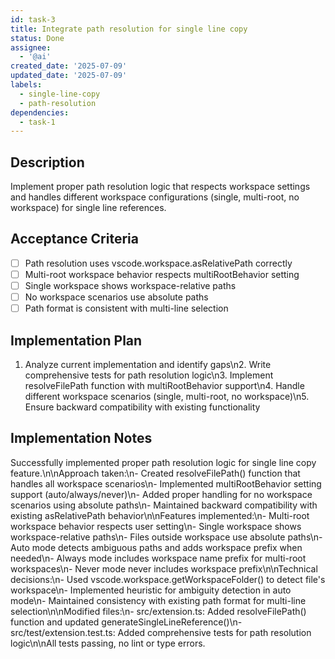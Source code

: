 ```yaml
---
id: task-3
title: Integrate path resolution for single line copy
status: Done
assignee:
  - '@ai'
created_date: '2025-07-09'
updated_date: '2025-07-09'
labels:
  - single-line-copy
  - path-resolution
dependencies:
  - task-1
---
```


## Description

Implement proper path resolution logic that respects workspace settings and handles different workspace configurations (single, multi-root, no workspace) for single line references.

## Acceptance Criteria

- [ ] Path resolution uses vscode.workspace.asRelativePath correctly
- [ ] Multi-root workspace behavior respects multiRootBehavior setting
- [ ] Single workspace shows workspace-relative paths
- [ ] No workspace scenarios use absolute paths
- [ ] Path format is consistent with multi-line selection

## Implementation Plan

1. Analyze current implementation and identify gaps\n2. Write comprehensive tests for path resolution logic\n3. Implement resolveFilePath function with multiRootBehavior support\n4. Handle different workspace scenarios (single, multi-root, no workspace)\n5. Ensure backward compatibility with existing functionality

## Implementation Notes

Successfully implemented proper path resolution logic for single line copy feature.\n\nApproach taken:\n- Created resolveFilePath() function that handles all workspace scenarios\n- Implemented multiRootBehavior setting support (auto/always/never)\n- Added proper handling for no workspace scenarios using absolute paths\n- Maintained backward compatibility with existing asRelativePath behavior\n\nFeatures implemented:\n- Multi-root workspace behavior respects user setting\n- Single workspace shows workspace-relative paths\n- Files outside workspace use absolute paths\n- Auto mode detects ambiguous paths and adds workspace prefix when needed\n- Always mode includes workspace name prefix for multi-root workspaces\n- Never mode never includes workspace prefix\n\nTechnical decisions:\n- Used vscode.workspace.getWorkspaceFolder() to detect file's workspace\n- Implemented heuristic for ambiguity detection in auto mode\n- Maintained consistency with existing path format for multi-line selection\n\nModified files:\n- src/extension.ts: Added resolveFilePath() function and updated generateSingleLineReference()\n- src/test/extension.test.ts: Added comprehensive tests for path resolution logic\n\nAll tests passing, no lint or type errors.

